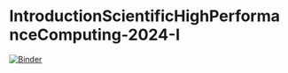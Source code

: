 # IntroductionScientificHighPerformanceComputing-2024-I 
[![Binder](https://mybinder.org/badge_logo.svg)](https://mybinder.org/v2/gh/dcamposm37/IntroductionScientificHighPerformanceComputing-2024-I/HEAD)
